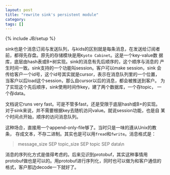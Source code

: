 ```yaml
---
layout: post
title: "rewrite sink's persistent module"
category:
tags: []
---
```

{% include JB/setup %}

sink也是个消息订阅与发送队列，与kids的区别就是每条消息，在发送给订阅者
前，都得先存盘。原先的存储模块是用`Kyoto Cabinet`。这是一个key-value数
据库，底层由hash表或B+树实现。sink的消息有先后顺序的，这个顺序与消息的
产生时间一致。sink支持的一个功能叫session。客户可以make session，sink
会传给客户一个id号，这个id号其实就是cursor，表示在消息队列里的一个位置，
当客户以后load这个session，那么自cursor以后的消息，都会被推送到客户。
为了实现这个先后顺序，sink使用时间作key，建了两个数据库，一个存topic，
一个存data。

文档说它runs very fast。可是不管多fast，还是受限于底层hash或B+的实现。
对于sink来说，并不需要根据key去随机访问value。就说session功能，也是自
某个时间点开始，顺序的访问消息队列。

这种场合，直接用一个append-only-file够了。当时只是一味的遵从Unix的教条，
存成文本，不存二进制。其实也是可以用`fread`和`fwrite`。消息格式是：

>message_size SEP topic_size SEP topic SEP data\n

消息的序列化方式是值得考虑的。后来见识到protobuf，其实这种事情用
protobuf做也是可以的。用protobuf进行序列化，同时也可以做为和客户通信的
格式，客户那边decode一下就好了。
